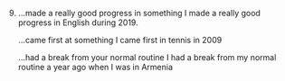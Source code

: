9.
    ...made a really good progress in something
        I made a really good progress in English during 2019.

    ...came first at something
        I came first in tennis in 2009

    ...had a break from your normal routine
        I had a break from my normal routine a year ago when I was in Armenia